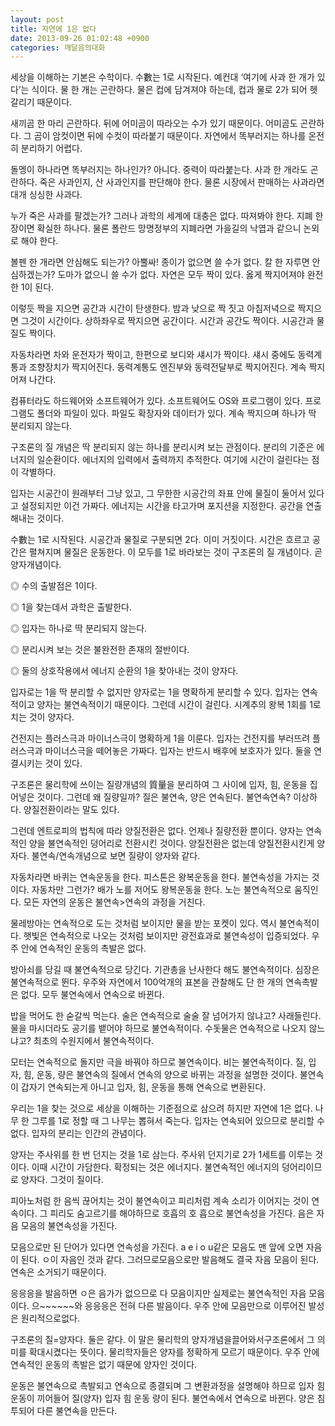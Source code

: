 ```yaml
---
layout: post
title: 자연에 1은 없다
date: 2013-09-26 01:02:48 +0900
categories: 깨달음의대화
---
```

세상을 이해하는 기본은 수학이다. 수數는 1로 시작된다. 예컨대 ‘여기에 사과 한 개가 있다’는 식이다. 물 한 개는 곤란하다. 물은 컵에 담겨져야 하는데, 컵과 물로 2가 되어 헷갈리기 때문이다. 

새끼곰 한 마리 곤란하다. 뒤에 어미곰이 따라오는 수가 있기 때문이다. 어미곰도 곤란하다. 그 곰이 암컷이면 뒤에 수컷이 따라붙기 때문이다. 자연에서 똑부러지는 하나를 온전히 분리하기 어렵다.


  


돌멩이 하나라면 똑부러지는 하나인가? 아니다. 중력이 따라붙는다. 사과 한 개라도 곤란하다. 죽은 사과인지, 산 사과인지를 판단해야 한다. 물론 시장에서 판매하는 사과라면 대개 싱싱한 사과다. 


  


누가 죽은 사과를 팔겠는가? 그러나 과학의 세계에 대충은 없다. 따져봐야 한다. 지폐 한 장이면 확실한 하나다. 물론 폴란드 망명정부의 지폐라면 가을길의 낙엽과 같으니 논외로 해야 한다. 


  


볼펜 한 개라면 안심해도 되는가? 아뿔싸! 종이가 없으면 쓸 수가 없다. 칼 한 자루면 안심하겠는가? 도마가 없으니 쓸 수가 없다. 자연은 모두 짝이 있다. 옳게 짝지어져야 완전한 1이 된다. 


  


이렇듯 짝을 지으면 공간과 시간이 탄생한다. 밤과 낮으로 짝 짓고 아침저녁으로 짝지으면 그것이 시간이다. 상하좌우로 짝지으면 공간이다. 시간과 공간도 짝이다. 시공간과 물질도 짝이다. 


  


자동차라면 차와 운전자가 짝이고, 한편으로 보디와 섀시가 짝이다. 섀시 중에도 동력계통과 조향장치가 짝지어진다. 동력계통도 엔진부와 동력전달부로 짝지어진다. 계속 짝지어져 나간다. 


  


컴퓨터라도 하드웨어와 소프트웨어가 있다. 소프트웨어도 OS와 프로그램이 있다. 프로그램도 폴더와 파일이 있다. 파일도 확장자와 데이터가 있다. 계속 짝지으며 하나가 딱 분리되지 않는다.


  


구조론의 질 개념은 딱 분리되지 않는 하나를 분리시켜 보는 관점이다. 분리의 기준은 에너지의 일순환이다. 에너지의 입력에서 출력까지 추적한다. 여기에 시간이 걸린다는 점이 각별하다.


  


입자는 시공간이 원래부터 그냥 있고, 그 무한한 시공간의 좌표 안에 물질이 둘어서 있다고 설정되지만 이건 가짜다. 에너지는 시간을 타고가며 포지션을 지정한다. 공간을 연출해내는 것이다. 


  


수數는 1로 시작된다. 시공간과 물질로 구분되면 2다. 이미 거짓이다. 시간은 흐르고 공간은 펼쳐지며 물질은 운동한다. 이 모두를 1로 바라보는 것이 구조론의 질 개념이다. 곧 양자개념이다. 


  


◎ 수의 출발점은 1이다. 

◎ 1을 찾는데서 과학은 출발한다. 

◎ 입자는 하나로 딱 분리되지 않는다. 

◎ 분리시켜 보는 것은 불완전한 존재의 절반이다. 

◎ 둘의 상호작용에서 에너지 순환의 1을 찾아내는 것이 양자다. 


  


입자로는 1을 딱 분리할 수 없지만 양자로는 1을 명확하게 분리할 수 있다. 입자는 연속적이고 양자는 불연속적이기 때문이다. 그런데 시간이 걸린다. 시계추의 왕복 1회를 1로 치는 것이 양자다.


  


건전지는 플러스극과 마이너스극이 명확하게 1을 이룬다. 입자는 건전지를 부러뜨려 플러스극과 마이너스극을 떼어놓은 가짜다. 입자는 반드시 배후에 보호자가 있다. 둘을 연결시키는 것이 있다. 


  


구조론은 물리학에 쓰이는 질량개념의 質量을 분리하여 그 사이에 입자, 힘, 운동을 집어넣은 것이다. 그런데 왜 질량일까? 질은 불연속, 양은 연속된다. 불연속연속? 이상하다. 양질전환이라는 말도 있다.


  


그런데 엔트로피의 법칙에 따라 양질전환은 없다. 언제나 질량전환 뿐이다. 양자는 연속적인 양을 불연속적인 덩어리로 전환시킨 것이다. 양질전환은 없는데 양질전환시킨게 양자다. 불연속/연속개념으로 보면 질량이 양자와 같다.


  


자동차라면 바퀴는 연속운동을 한다. 피스톤은 왕복운동을 한다. 불연속성을 가지는 것이다. 자동차만 그런가? 배가 노를 저어도 왕복운동을 한다. 노는 불연속적으로 움직인다. 모든 자연의 운동은 불연속>연속의 과정을 거친다.


  


물레방아는 연속적으로 도는 것처럼 보이지만 물을 받는 포켓이 있다. 역시 불연속적이다. 햇빛은 연속적으로 나오는 것처럼 보이지만 광전효과로 불연속성이 입증되었다. 우주 안에 연속적인 운동의 촉발은 없다.


  


방아쇠를 당길 때 불연속적으로 당긴다. 기관총을 난사한다 해도 불연속적이다. 심장은 불연속적으로 뛴다. 우주와 자연에서 100억개의 표본을 관찰해도 단 한 개의 연속촉발은 없다. 모두 불연속에서 연속으로 바뀐다.


  


밥을 먹어도 한 숟갈씩 먹는다. 술은 연속적으로 술술 잘 넘어가지 않냐고? 사래들린다. 물을 마시더라도 공기를 뱉어야 하므로 불연속적이다. 수돗물은 연속적으로 나오지 않느냐고? 최초의 수원지에서 불연속적이다. 


  


모터는 연속적으로 돌지만 극을 바꿔야 하므로 불연속이다. 비는 불연속적이다. 질, 입자, 힘, 운동, 량은 불연속의 질에서 연속의 양으로 바뀌는 과정을 설명한 것이다. 불연속이 갑자기 연속되는게 아니고 입자, 힘, 운동을 통해 연속으로 변환된다. 


  


우리는 1을 찾는 것으로 세상을 이해하는 기준점으로 삼으려 하지만 자연에 1은 없다. 나무 한 그루를 1로 정할 때 그 나무는 뽑혀서 죽는다. 입자는 연속되어 있으므로 분리할 수 없다. 입자의 분리는 인간의 관념이다.



양자는 주사위를 한 번 던지는 것을 1로 삼는다. 주사위 던지기로 2가 1세트를 이루는 것이다. 이때 시간이 가담한다. 확정되는 것은 에너지다. 불연속적인 에너지의 덩어리이므로 양자다. 그것이 질이다.



피아노처럼 한 음씩 끊어치는 것이 불연속이고 피리처럼 계속 소리가 이어지는 것이 연속이다. 그 피리도 숨고르기를 해야하므로 호흡의 호 흡으로 불연속성을 가진다. 음은 자음 모음의 불연속성을 가진다.



모음으로만 된 단어가 있다면 연속성을 가진다. a e i o u같은 모음도 맨 앞에 오면 자음이 된다. ㅇ이 자음인 것과 같다. 그러므로모음으로만 발음해도 결국 자음 모음이 된다.연속은 소거되기 때문이다.



응응응을 발음하면 ㅇ은 음가가 없으므로 다 모음이지만 실제로는 불연속적인 자음 모음이다. 으~~~~~~와 응응응은 전혀 다른 발음이다. 우주 안에 모음만으로 이루어진 발성은 원리적으로없다. 



구조론의 질=양자다. 둘은 같다. 이 말은 물리학의 양자개념을끌어와서구조론에서 그 의미를 확대시켰다는 뜻이다. 물리학자들은 양자를 정확하게 모르기 때문이다. 우주 안에 연속적인 운동의 촉발은 없기 때문에 양자인 것이다.



운동은 불연속으로 촉발되고 연속으로 종결되며 그 변환과정을 설명해야 하므로 입자 힘 운동이 끼어들어 질(양자) 입자 힘 운동 량이 된다. 불연속에서 연속으로 바뀐다. 양은 침투되어 다른 불연속을 만든다.
